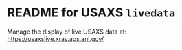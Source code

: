 # README for USAXS `livedata`

Manage the display of live USAXS data at: https://usaxslive.xray.aps.anl.gov/
